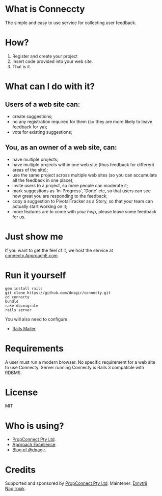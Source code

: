 What is Conneccty
==================

The simple and easy to use service for collecting user feedback.

How?
==================
1. Register and create your project
2. Insert code provided into your web site.
3. That is it.


What can I do with it?
======================

Users of a web site can:
-------------------------------------------------

- create suggestions;
- no any registration required for them (so they are more likely to leave feedback for ya);
- vote for existing suggestions;


You, as an owner of a web site, can:
------------------------------------
- have multiple projects;
- have multiple projects within one web site (thus feedback for different areas of the site);
- use the same project across multiple web sites (so you can accumulate all the feedback in one place);
- invite users to a project, so more people can moderate it;
- mark suggestions as 'In-Progress', 'Done' etc, so that users can see how great you are responding to the feedback;
- copy a suggestion to PivotalTracker as a Story, so that your team can actually start working on it;
- more features are to come with *your help*, please leave some feedback for us.


Just show me
============
If you want to get the feel of it, we host the service at [connecty.ApproachE.com](http://connecty.ApproachE.com).

Run it yourself
==================

    gem install rails
    git clone https://github.com/dnagir/connecty.git
    cd connecty
    bundle
    rake db:migrate
    rails server

You will also need to configure:

- [Rails Mailer](http://guides.rubyonrails.org/action_mailer_basics.html#example-action-mailer-configuration)



Requirements
============
A user must run a modern browser.
No specific requirement for a web site to use Connecty.
Server running Connecty is Rails 3 compatible with RDBMS.


License
=================
MIT


Who is using?
================
- [PropConnect Pty Ltd](http://propconnect.com).
- [Approach Excellence](http://ApproachE.com).
- [Blog of @dnagir](http://blog.ApproachE.com).


Credits
=================
Supported and sponsored by [PropConnect Pty Ltd](http://propconnect.com).
Maintener: [Dmytrii Nagirniak](http://ApproachE.com).
